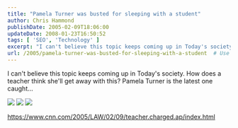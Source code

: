 ```yaml
---
title: "Pamela Turner was busted for sleeping with a student"
author: Chris Hammond
publishDate: 2005-02-09T18:06:00
updateDate: 2008-01-23T16:50:52
tags: [ 'SEO', 'Technology' ]
excerpt: "I can't believe this topic keeps coming up in Today's society. How does a teacher think she'll get away with this? Pamela Turner is the latest one caught...   ..."
url: /2005/pamela-turner-was-busted-for-sleeping-with-a-student  # Use the generated URL with year
---
```

I can't believe this topic keeps coming up in Today's society. How does a teacher think she'll get away with this? Pamela Turner is the latest one caught...  <P><IMG src="https://i.a.cnn.net/cnn/2005/LAW/02/09/teacher.charged.ap/story.teacher.jpg"> <IMG src="https://www.tabloidcolumn.com/images/pamela-rogers-turner.jpg"> <IMG src="https://www.tabloidcolumn.com/images/pamela-rogers-turner-booking-photo.jpg"> <P><A href="https://www.cnn.com/2005/LAW/02/09/teacher.charged.ap/index.html">https://www.cnn.com/2005/LAW/02/09/teacher.charged.ap/index.html</A></P>
